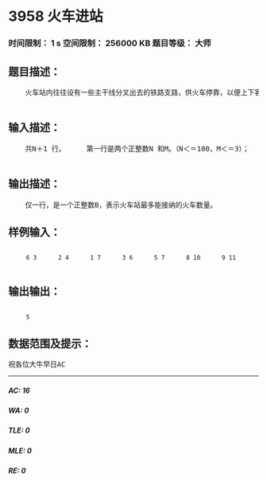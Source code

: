 # 3958 火车进站   
### 时间限制： 1 s     空间限制： 256000 KB     题目等级： 大师  
## 题目描述：  

<pre>
    火车站内往往设有一些主干线分叉出去的铁路支路，供火车停靠，以便上下客或装载货物。铁路支路有一定长度；火车也有一定的长度，且每列火车的长度相等。     假设某东西向的铁路上，有一小站。该站只有一条铁路支路可供火车停靠，并且该铁路支路最多能容纳M 辆火车。为了火车行驶的通畅，该站只允许火车自东方进站，自西方出站，且先进站的火车必须先出站，否则，站内火车将发生堵塞。该火车站工作任务繁忙。每天都有 N  辆自东方驶向西方的火车要求在预定时刻进站，并在站内作一定时间的停靠。    为了满足每辆进站火车的要求，小站的调度工作是井井有条地开展。在小站每天的工作开始前，小站工作人员须阅读所有火车的进站申请,并决定究竞接受哪些火车的申请。而对于不能满足要求的火车，小站必须提前通知它们，请它们改变行车路线，以免影响正常的铁路运输工作。由于火车进站、出站的用时可以忽略不计，小站允许几辆火车同时进站或出站，且小站工作人员可以任意安排这些火车进站的先后排列次序。小站的工作原则是尽量地满足申请火车的要求。     请你编一个程序，帮助工作人员考察某天所有火车的进站申请，计算最多能满足多少火车的要求。   

</pre>
  
  
## 输入描述：  

<pre>
    共N＋1 行。     第一行是两个正整数N 和M。（N＜＝100，M＜＝3）；     以下N 行每行是一辆火车的进站申请，第i+1 行的两个整数分别表示第i 列火车的进站的时间和火车出站的时间。   

</pre>
  
  
## 输出描述：  

<pre>
    仅一行，是一个正整数B，表示火车站最多能接纳的火车数量。 
</pre>
  
  
## 样例输入：  

<pre><code>
     6 3      2 4      1 7      3 6      5 7      8 10      9 11  

</code></pre>
  
  
## 输出输出：  

<pre><code>
     5 
</code></pre>
  
  
## 数据范围及提示：  

<pre>
祝各位大牛早日AC
</pre>
  
  
***  

##### AC: 16  
##### WA: 0  
##### TLE: 0  
##### MLE: 0  
##### RE: 0  
